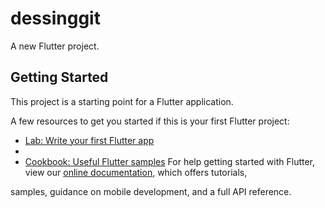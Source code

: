 # dessinggit

A new Flutter project. 

## Getting Started 

This project is a starting point for a Flutter application.

A few resources to get you started if this is your first Flutter project:

- [Lab: Write your first Flutter app](https://flutter.dev/docs/get-started/codelab)
- 
- [Cookbook: Useful Flutter samples](https://flutter.dev/docs/cookbook)
For help getting started with Flutter, view our
[online documentation](https://flutter.dev/docs), which offers tutorials,

samples, guidance on mobile development, and a full API reference.
